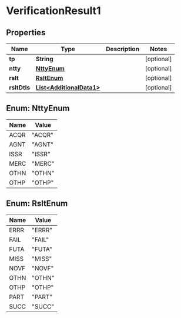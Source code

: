 

# VerificationResult1

## Properties

Name | Type | Description | Notes
------------ | ------------- | ------------- | -------------
**tp** | **String** |  |  [optional]
**ntty** | [**NttyEnum**](#NttyEnum) |  |  [optional]
**rslt** | [**RsltEnum**](#RsltEnum) |  |  [optional]
**rsltDtls** | [**List&lt;AdditionalData1&gt;**](AdditionalData1.md) |  |  [optional]



## Enum: NttyEnum

Name | Value
---- | -----
ACQR | &quot;ACQR&quot;
AGNT | &quot;AGNT&quot;
ISSR | &quot;ISSR&quot;
MERC | &quot;MERC&quot;
OTHN | &quot;OTHN&quot;
OTHP | &quot;OTHP&quot;



## Enum: RsltEnum

Name | Value
---- | -----
ERRR | &quot;ERRR&quot;
FAIL | &quot;FAIL&quot;
FUTA | &quot;FUTA&quot;
MISS | &quot;MISS&quot;
NOVF | &quot;NOVF&quot;
OTHN | &quot;OTHN&quot;
OTHP | &quot;OTHP&quot;
PART | &quot;PART&quot;
SUCC | &quot;SUCC&quot;




